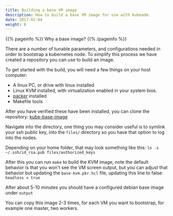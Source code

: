 ```yaml
---
title: Building a base VM image
description: How to build a base VM image for use with kubeadm.
date: 2017-01-04
weight: 8
---
```


{{% pageinfo %}}
Why a base image?
{{% /pageinfo %}}

There are a number of tunable parameters, and configurations needed in order to bootstrap a kubernetes node.  To simplify this process we have created a repository you can use to build an image.


To get started with the build, you will need a few things on your host computer:

- A linux PC, or drive with linux installed
- Linux KVM installed, with virtualization enabled in your system bios.
- [packer](https://www.packer.io/) installed
- Makefile tools


After you have verified these have been installed, you can clone the repository: [kube-base-image](https://github.com/kubedevlab/kube-base-image)

Navigate into the directory, one thing you may consider useful is to symlink your ssh public key, into the `files/` directory so you have that option to log into the nodes.

Depending on your home folder, that may look something like this: `ln -s ~/.ssh/id_rsa.pub files/authorized_keys`

After this you can run `make` to build the KVM image, note the default behavior is that you won't see the VM screen output, but you can adjust that behavior but updating the `base-kvm.pkr.hcl` file, updating this line to false: `headless = true`

After about 5-10 minutes you should have a configured debian base image under `output`

You can copy this image 2-3 times, for each VM you want to bootstrap, for example one master, two workers.
